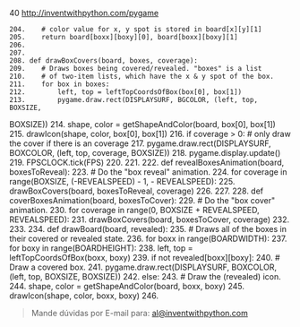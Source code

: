40 http://inventwithpython.com/pygame

    204.    # color value for x, y spot is stored in board[x][y][1]
    205.    return board[boxx][boxy][0], board[boxx][boxy][1]
    206. 
    207.    
    208. def drawBoxCovers(board, boxes, coverage):
    209.    # Draws boxes being covered/revealed. "boxes" is a list
    210.    # of two-item lists, which have the x & y spot of the box.
    211.    for box in boxes:
    212.        left, top = leftTopCoordsOfBox(box[0], box[1])
    213.        pygame.draw.rect(DISPLAYSURF, BGCOLOR, (left, top, BOXSIZE,
BOXSIZE))
    214.        shape, color = getShapeAndColor(board, box[0], box[1])
    215.        drawIcon(shape, color, box[0], box[1])
    216.        if coverage > 0: # only draw the cover if there is an coverage
    217.            pygame.draw.rect(DISPLAYSURF, BOXCOLOR, (left, top, coverage, BOXSIZE))
    218.    pygame.display.update()
    219.    FPSCLOCK.tick(FPS)
    220. 
    221.
    222. def revealBoxesAnimation(board, boxesToReveal):
    223.    # Do the "box reveal" animation.
    224.    for coverage in range(BOXSIZE, (-REVEALSPEED) - 1, - REVEALSPEED):
    225.        drawBoxCovers(board, boxesToReveal, coverage)
    226. 
    227.
    228. def coverBoxesAnimation(board, boxesToCover):
    229.    # Do the "box cover" animation.
    230.    for coverage in range(0, BOXSIZE + REVEALSPEED, REVEALSPEED):
    231.        drawBoxCovers(board, boxesToCover, coverage)
    232. 
    233.
    234. def drawBoard(board, revealed):
    235.    # Draws all of the boxes in their covered or revealed state.
    236.    for boxx in range(BOARDWIDTH):
    237.        for boxy in range(BOARDHEIGHT):
    238.            left, top = leftTopCoordsOfBox(boxx, boxy)
    239.            if not revealed[boxx][boxy]:
    240.                # Draw a covered box.
    241.                pygame.draw.rect(DISPLAYSURF, BOXCOLOR, (left, top,
BOXSIZE, BOXSIZE))
    242.            else:
    243.                # Draw the (revealed) icon.
    244.                shape, color = getShapeAndColor(board, boxx, boxy)
    245.                drawIcon(shape, color, boxx, boxy)
    246. 

   > Mande dúvidas por E-mail para: al@inventwithpython.com 

   
